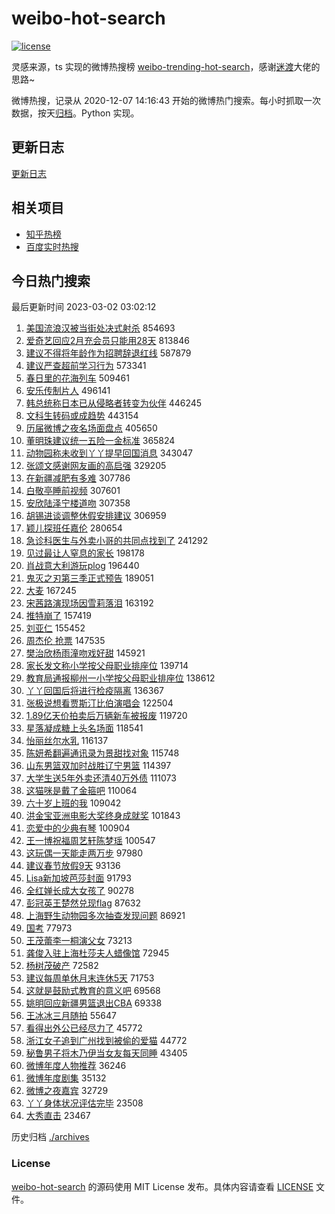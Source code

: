 # weibo-hot-search

[![license](https://img.shields.io/github/license/Arrackisarookie/weibo-hot-search)](https://github.com/Arrackisarookie/weibo-hot-search/blob/master/LICENSE)

灵感来源，ts 实现的微博热搜榜 [weibo-trending-hot-search](https://github.com/justjavac/weibo-trending-hot-search)，感谢[迷渡](https://github.com/justjavac)大佬的思路~

微博热搜，记录从 2020-12-07 14:16:43 开始的微博热门搜索。每小时抓取一次数据，按天[归档](./archives)。Python 实现。

## 更新日志
[更新日志](./UPDATE.md)

## 相关项目
+ [知乎热榜](https://github.com/Arrackisarookie/zhihu-top-search)
+ [百度实时热搜](https://github.com/Arrackisarookie/baidu-hot-search)

## 今日热门搜索

<!-- Rank Begin -->

最后更新时间 2023-03-02 03:02:12

1. [美国流浪汉被当街处决式射杀](https://s.weibo.com/weibo?q=%23%E7%BE%8E%E5%9B%BD%E6%B5%81%E6%B5%AA%E6%B1%89%E8%A2%AB%E5%BD%93%E8%A1%97%E5%A4%84%E5%86%B3%E5%BC%8F%E5%B0%84%E6%9D%80%23&t=31&band_rank=50&Refer=top) 854693
1. [爱奇艺回应2月充会员只能用28天](https://s.weibo.com/weibo?q=%23%E7%88%B1%E5%A5%87%E8%89%BA%E5%9B%9E%E5%BA%942%E6%9C%88%E5%85%85%E4%BC%9A%E5%91%98%E5%8F%AA%E8%83%BD%E7%94%A828%E5%A4%A9%23&t=31&band_rank=1&Refer=top) 813846
1. [建议不得将年龄作为招聘辞退红线](https://s.weibo.com/weibo?q=%23%E5%BB%BA%E8%AE%AE%E4%B8%8D%E5%BE%97%E5%B0%86%E5%B9%B4%E9%BE%84%E4%BD%9C%E4%B8%BA%E6%8B%9B%E8%81%98%E8%BE%9E%E9%80%80%E7%BA%A2%E7%BA%BF%23&t=31&band_rank=11&Refer=top) 587879
1. [建议严查超前学习行为](https://s.weibo.com/weibo?q=%23%E5%BB%BA%E8%AE%AE%E4%B8%A5%E6%9F%A5%E8%B6%85%E5%89%8D%E5%AD%A6%E4%B9%A0%E8%A1%8C%E4%B8%BA%23&t=31&band_rank=2&Refer=top) 573341
1. [春日里的花海列车](https://s.weibo.com/weibo?q=%23%E6%98%A5%E6%97%A5%E9%87%8C%E7%9A%84%E8%8A%B1%E6%B5%B7%E5%88%97%E8%BD%A6%23&t=31&band_rank=3&Refer=top) 509461
1. [安乐传制片人](https://s.weibo.com/weibo?q=%23%E5%AE%89%E4%B9%90%E4%BC%A0%E5%88%B6%E7%89%87%E4%BA%BA%23&t=31&band_rank=4&Refer=top) 496141
1. [韩总统称日本已从侵略者转变为伙伴](https://s.weibo.com/weibo?q=%23%E9%9F%A9%E6%80%BB%E7%BB%9F%E7%A7%B0%E6%97%A5%E6%9C%AC%E5%B7%B2%E4%BB%8E%E4%BE%B5%E7%95%A5%E8%80%85%E8%BD%AC%E5%8F%98%E4%B8%BA%E4%BC%99%E4%BC%B4%23&t=31&band_rank=5&Refer=top) 446245
1. [文科生转码或成趋势](https://s.weibo.com/weibo?q=%23%E6%96%87%E7%A7%91%E7%94%9F%E8%BD%AC%E7%A0%81%E6%88%96%E6%88%90%E8%B6%8B%E5%8A%BF%23&t=31&band_rank=4&Refer=top) 443154
1. [历届微博之夜名场面盘点](https://s.weibo.com/weibo?q=%23%E5%8E%86%E5%B1%8A%E5%BE%AE%E5%8D%9A%E4%B9%8B%E5%A4%9C%E5%90%8D%E5%9C%BA%E9%9D%A2%E7%9B%98%E7%82%B9%23&t=31&band_rank=6&Refer=top) 405650
1. [董明珠建议统一五险一金标准](https://s.weibo.com/weibo?q=%23%E8%91%A3%E6%98%8E%E7%8F%A0%E5%BB%BA%E8%AE%AE%E7%BB%9F%E4%B8%80%E4%BA%94%E9%99%A9%E4%B8%80%E9%87%91%E6%A0%87%E5%87%86%23&t=31&band_rank=7&Refer=top) 365824
1. [动物园称未收到丫丫提早回国消息](https://s.weibo.com/weibo?q=%23%E5%8A%A8%E7%89%A9%E5%9B%AD%E7%A7%B0%E6%9C%AA%E6%94%B6%E5%88%B0%E4%B8%AB%E4%B8%AB%E6%8F%90%E6%97%A9%E5%9B%9E%E5%9B%BD%E6%B6%88%E6%81%AF%23&t=31&band_rank=8&Refer=top) 343047
1. [张颂文感谢网友画的高启强](https://s.weibo.com/weibo?q=%23%E5%BC%A0%E9%A2%82%E6%96%87%E6%84%9F%E8%B0%A2%E7%BD%91%E5%8F%8B%E7%94%BB%E7%9A%84%E9%AB%98%E5%90%AF%E5%BC%BA%23&t=31&band_rank=9&Refer=top) 329205
1. [在新疆减肥有多难](https://s.weibo.com/weibo?q=%23%E5%9C%A8%E6%96%B0%E7%96%86%E5%87%8F%E8%82%A5%E6%9C%89%E5%A4%9A%E9%9A%BE%23&t=31&band_rank=10&Refer=top) 307786
1. [白敬亭睡前视频](https://s.weibo.com/weibo?q=%23%E7%99%BD%E6%95%AC%E4%BA%AD%E7%9D%A1%E5%89%8D%E8%A7%86%E9%A2%91%23&t=31&band_rank=12&Refer=top) 307601
1. [安欣陆泽宁楼道吻](https://s.weibo.com/weibo?q=%23%E5%AE%89%E6%AC%A3%E9%99%86%E6%B3%BD%E5%AE%81%E6%A5%BC%E9%81%93%E5%90%BB%23&t=31&band_rank=13&Refer=top) 307358
1. [胡锡进谈调整休假安排建议](https://s.weibo.com/weibo?q=%23%E8%83%A1%E9%94%A1%E8%BF%9B%E8%B0%88%E8%B0%83%E6%95%B4%E4%BC%91%E5%81%87%E5%AE%89%E6%8E%92%E5%BB%BA%E8%AE%AE%23&t=31&band_rank=14&Refer=top) 306959
1. [颖儿探班任嘉伦](https://s.weibo.com/weibo?q=%23%E9%A2%96%E5%84%BF%E6%8E%A2%E7%8F%AD%E4%BB%BB%E5%98%89%E4%BC%A6%23&t=31&band_rank=15&Refer=top) 280654
1. [急诊科医生与外卖小哥的共同点找到了](https://s.weibo.com/weibo?q=%23%E6%80%A5%E8%AF%8A%E7%A7%91%E5%8C%BB%E7%94%9F%E4%B8%8E%E5%A4%96%E5%8D%96%E5%B0%8F%E5%93%A5%E7%9A%84%E5%85%B1%E5%90%8C%E7%82%B9%E6%89%BE%E5%88%B0%E4%BA%86%23&t=31&band_rank=16&Refer=top) 241292
1. [见过最让人窒息的家长](https://s.weibo.com/weibo?q=%23%E8%A7%81%E8%BF%87%E6%9C%80%E8%AE%A9%E4%BA%BA%E7%AA%92%E6%81%AF%E7%9A%84%E5%AE%B6%E9%95%BF%23&t=31&band_rank=17&Refer=top) 198178
1. [肖战意大利游玩plog](https://s.weibo.com/weibo?q=%23%E8%82%96%E6%88%98%E6%84%8F%E5%A4%A7%E5%88%A9%E6%B8%B8%E7%8E%A9plog%23&t=31&band_rank=18&Refer=top) 196440
1. [鬼灭之刃第三季正式预告](https://s.weibo.com/weibo?q=%23%E9%AC%BC%E7%81%AD%E4%B9%8B%E5%88%83%E7%AC%AC%E4%B8%89%E5%AD%A3%E6%AD%A3%E5%BC%8F%E9%A2%84%E5%91%8A%23&t=31&band_rank=19&Refer=top) 189051
1. [大麦](https://s.weibo.com/weibo?q=%E5%A4%A7%E9%BA%A6&t=31&band_rank=20&Refer=top) 167245
1. [宋茜路演现场因雪莉落泪](https://s.weibo.com/weibo?q=%23%E5%AE%8B%E8%8C%9C%E8%B7%AF%E6%BC%94%E7%8E%B0%E5%9C%BA%E5%9B%A0%E9%9B%AA%E8%8E%89%E8%90%BD%E6%B3%AA%23&t=31&band_rank=21&Refer=top) 163192
1. [推特崩了](https://s.weibo.com/weibo?q=%E6%8E%A8%E7%89%B9%E5%B4%A9%E4%BA%86&t=31&band_rank=22&Refer=top) 157419
1. [刘亚仁](https://s.weibo.com/weibo?q=%E5%88%98%E4%BA%9A%E4%BB%81&t=31&band_rank=23&Refer=top) 155452
1. [周杰伦 抢票](https://s.weibo.com/weibo?q=%E5%91%A8%E6%9D%B0%E4%BC%A6%20%E6%8A%A2%E7%A5%A8&t=31&band_rank=24&Refer=top) 147535
1. [樊治欣杨雨潼吻戏好甜](https://s.weibo.com/weibo?q=%23%E6%A8%8A%E6%B2%BB%E6%AC%A3%E6%9D%A8%E9%9B%A8%E6%BD%BC%E5%90%BB%E6%88%8F%E5%A5%BD%E7%94%9C%23&t=31&band_rank=25&Refer=top) 145921
1. [家长发文称小学按父母职业排座位](https://s.weibo.com/weibo?q=%23%E5%AE%B6%E9%95%BF%E5%8F%91%E6%96%87%E7%A7%B0%E5%B0%8F%E5%AD%A6%E6%8C%89%E7%88%B6%E6%AF%8D%E8%81%8C%E4%B8%9A%E6%8E%92%E5%BA%A7%E4%BD%8D%23&t=31&band_rank=26&Refer=top) 139714
1. [教育局通报柳州一小学按父母职业排座位](https://s.weibo.com/weibo?q=%23%E6%95%99%E8%82%B2%E5%B1%80%E9%80%9A%E6%8A%A5%E6%9F%B3%E5%B7%9E%E4%B8%80%E5%B0%8F%E5%AD%A6%E6%8C%89%E7%88%B6%E6%AF%8D%E8%81%8C%E4%B8%9A%E6%8E%92%E5%BA%A7%E4%BD%8D%23&t=31&band_rank=27&Refer=top) 138612
1. [丫丫回国后将进行检疫隔离](https://s.weibo.com/weibo?q=%23%E4%B8%AB%E4%B8%AB%E5%9B%9E%E5%9B%BD%E5%90%8E%E5%B0%86%E8%BF%9B%E8%A1%8C%E6%A3%80%E7%96%AB%E9%9A%94%E7%A6%BB%23&t=31&band_rank=28&Refer=top) 136367
1. [张极说想看贾斯汀比伯演唱会](https://s.weibo.com/weibo?q=%23%E5%BC%A0%E6%9E%81%E8%AF%B4%E6%83%B3%E7%9C%8B%E8%B4%BE%E6%96%AF%E6%B1%80%E6%AF%94%E4%BC%AF%E6%BC%94%E5%94%B1%E4%BC%9A%23&t=31&band_rank=29&Refer=top) 122504
1. [1.89亿天价拍卖后万辆新车被报废](https://s.weibo.com/weibo?q=%231.89%E4%BA%BF%E5%A4%A9%E4%BB%B7%E6%8B%8D%E5%8D%96%E5%90%8E%E4%B8%87%E8%BE%86%E6%96%B0%E8%BD%A6%E8%A2%AB%E6%8A%A5%E5%BA%9F%23&t=31&band_rank=30&Refer=top) 119720
1. [星落凝成糖上头名场面](https://s.weibo.com/weibo?q=%23%E6%98%9F%E8%90%BD%E5%87%9D%E6%88%90%E7%B3%96%E4%B8%8A%E5%A4%B4%E5%90%8D%E5%9C%BA%E9%9D%A2%23&t=31&band_rank=31&Refer=top) 118541
1. [怡丽丝尔水乳](https://s.weibo.com/weibo?q=%23%E6%80%A1%E4%B8%BD%E4%B8%9D%E5%B0%94%E6%B0%B4%E4%B9%B3%23&t=31&band_rank=32&Refer=top) 116137
1. [陈妍希翻遍通讯录为景甜找对象](https://s.weibo.com/weibo?q=%23%E9%99%88%E5%A6%8D%E5%B8%8C%E7%BF%BB%E9%81%8D%E9%80%9A%E8%AE%AF%E5%BD%95%E4%B8%BA%E6%99%AF%E7%94%9C%E6%89%BE%E5%AF%B9%E8%B1%A1%23&t=31&band_rank=33&Refer=top) 115748
1. [山东男篮双加时战胜辽宁男篮](https://s.weibo.com/weibo?q=%23%E5%B1%B1%E4%B8%9C%E7%94%B7%E7%AF%AE%E5%8F%8C%E5%8A%A0%E6%97%B6%E6%88%98%E8%83%9C%E8%BE%BD%E5%AE%81%E7%94%B7%E7%AF%AE%23&t=31&band_rank=34&Refer=top) 114397
1. [大学生送5年外卖还清40万外债](https://s.weibo.com/weibo?q=%23%E5%A4%A7%E5%AD%A6%E7%94%9F%E9%80%815%E5%B9%B4%E5%A4%96%E5%8D%96%E8%BF%98%E6%B8%8540%E4%B8%87%E5%A4%96%E5%80%BA%23&t=31&band_rank=35&Refer=top) 111073
1. [这猫咪是戴了金箍吧](https://s.weibo.com/weibo?q=%23%E8%BF%99%E7%8C%AB%E5%92%AA%E6%98%AF%E6%88%B4%E4%BA%86%E9%87%91%E7%AE%8D%E5%90%A7%23&t=31&band_rank=36&Refer=top) 110064
1. [六十岁上班的我](https://s.weibo.com/weibo?q=%23%E5%85%AD%E5%8D%81%E5%B2%81%E4%B8%8A%E7%8F%AD%E7%9A%84%E6%88%91%23&t=31&band_rank=19&Refer=top) 109042
1. [洪金宝亚洲电影大奖终身成就奖](https://s.weibo.com/weibo?q=%23%E6%B4%AA%E9%87%91%E5%AE%9D%E4%BA%9A%E6%B4%B2%E7%94%B5%E5%BD%B1%E5%A4%A7%E5%A5%96%E7%BB%88%E8%BA%AB%E6%88%90%E5%B0%B1%E5%A5%96%23&t=31&band_rank=37&Refer=top) 101843
1. [恋爱中的少典有琴](https://s.weibo.com/weibo?q=%23%E6%81%8B%E7%88%B1%E4%B8%AD%E7%9A%84%E5%B0%91%E5%85%B8%E6%9C%89%E7%90%B4%23&t=31&band_rank=38&Refer=top) 100904
1. [王一博祝福周艺轩陈梦瑶](https://s.weibo.com/weibo?q=%23%E7%8E%8B%E4%B8%80%E5%8D%9A%E7%A5%9D%E7%A6%8F%E5%91%A8%E8%89%BA%E8%BD%A9%E9%99%88%E6%A2%A6%E7%91%B6%23&t=31&band_rank=39&Refer=top) 100547
1. [这玩偶一天能走两万步](https://s.weibo.com/weibo?q=%23%E8%BF%99%E7%8E%A9%E5%81%B6%E4%B8%80%E5%A4%A9%E8%83%BD%E8%B5%B0%E4%B8%A4%E4%B8%87%E6%AD%A5%23&t=31&band_rank=40&Refer=top) 97980
1. [建议春节放假9天](https://s.weibo.com/weibo?q=%23%E5%BB%BA%E8%AE%AE%E6%98%A5%E8%8A%82%E6%94%BE%E5%81%879%E5%A4%A9%23&t=31&band_rank=23&Refer=top) 93136
1. [Lisa新加坡芭莎封面](https://s.weibo.com/weibo?q=%23Lisa%E6%96%B0%E5%8A%A0%E5%9D%A1%E8%8A%AD%E8%8E%8E%E5%B0%81%E9%9D%A2%23&t=31&band_rank=41&Refer=top) 91793
1. [全红婵长成大女孩了](https://s.weibo.com/weibo?q=%23%E5%85%A8%E7%BA%A2%E5%A9%B5%E9%95%BF%E6%88%90%E5%A4%A7%E5%A5%B3%E5%AD%A9%E4%BA%86%23&t=31&band_rank=42&Refer=top) 90278
1. [彭冠英王楚然兑现flag](https://s.weibo.com/weibo?q=%23%E5%BD%AD%E5%86%A0%E8%8B%B1%E7%8E%8B%E6%A5%9A%E7%84%B6%E5%85%91%E7%8E%B0flag%23&t=31&band_rank=43&Refer=top) 87632
1. [上海野生动物园多次抽查发现问题](https://s.weibo.com/weibo?q=%23%E4%B8%8A%E6%B5%B7%E9%87%8E%E7%94%9F%E5%8A%A8%E7%89%A9%E5%9B%AD%E5%A4%9A%E6%AC%A1%E6%8A%BD%E6%9F%A5%E5%8F%91%E7%8E%B0%E9%97%AE%E9%A2%98%23&t=31&band_rank=44&Refer=top) 86921
1. [国考](https://s.weibo.com/weibo?q=%23%E5%9B%BD%E8%80%83%23&t=31&band_rank=45&Refer=top) 77973
1. [王茂蕾李一桐演父女](https://s.weibo.com/weibo?q=%23%E7%8E%8B%E8%8C%82%E8%95%BE%E6%9D%8E%E4%B8%80%E6%A1%90%E6%BC%94%E7%88%B6%E5%A5%B3%23&t=31&band_rank=46&Refer=top) 73213
1. [龚俊入驻上海杜莎夫人蜡像馆](https://s.weibo.com/weibo?q=%23%E9%BE%9A%E4%BF%8A%E5%85%A5%E9%A9%BB%E4%B8%8A%E6%B5%B7%E6%9D%9C%E8%8E%8E%E5%A4%AB%E4%BA%BA%E8%9C%A1%E5%83%8F%E9%A6%86%23&t=31&band_rank=29&Refer=top) 72945
1. [杨树茂破产](https://s.weibo.com/weibo?q=%23%E6%9D%A8%E6%A0%91%E8%8C%82%E7%A0%B4%E4%BA%A7%23&t=31&band_rank=47&Refer=top) 72582
1. [建议每周单休月末连休5天](https://s.weibo.com/weibo?q=%23%E5%BB%BA%E8%AE%AE%E6%AF%8F%E5%91%A8%E5%8D%95%E4%BC%91%E6%9C%88%E6%9C%AB%E8%BF%9E%E4%BC%915%E5%A4%A9%23&t=31&band_rank=48&Refer=top) 71753
1. [这就是鼓励式教育的意义吧](https://s.weibo.com/weibo?q=%23%E8%BF%99%E5%B0%B1%E6%98%AF%E9%BC%93%E5%8A%B1%E5%BC%8F%E6%95%99%E8%82%B2%E7%9A%84%E6%84%8F%E4%B9%89%E5%90%A7%23&t=31&band_rank=33&Refer=top) 69568
1. [姚明回应新疆男篮退出CBA](https://s.weibo.com/weibo?q=%23%E5%A7%9A%E6%98%8E%E5%9B%9E%E5%BA%94%E6%96%B0%E7%96%86%E7%94%B7%E7%AF%AE%E9%80%80%E5%87%BACBA%23&t=31&band_rank=49&Refer=top) 69338
1. [王冰冰三月随拍](https://s.weibo.com/weibo?q=%23%E7%8E%8B%E5%86%B0%E5%86%B0%E4%B8%89%E6%9C%88%E9%9A%8F%E6%8B%8D%23&t=31&band_rank=36&Refer=top) 55647
1. [看得出外公已经尽力了](https://s.weibo.com/weibo?q=%23%E7%9C%8B%E5%BE%97%E5%87%BA%E5%A4%96%E5%85%AC%E5%B7%B2%E7%BB%8F%E5%B0%BD%E5%8A%9B%E4%BA%86%23&t=31&band_rank=28&Refer=top) 45772
1. [浙江女子追到广州找到被偷的爱猫](https://s.weibo.com/weibo?q=%23%E6%B5%99%E6%B1%9F%E5%A5%B3%E5%AD%90%E8%BF%BD%E5%88%B0%E5%B9%BF%E5%B7%9E%E6%89%BE%E5%88%B0%E8%A2%AB%E5%81%B7%E7%9A%84%E7%88%B1%E7%8C%AB%23&t=31&band_rank=13&Refer=top) 44772
1. [秘鲁男子将木乃伊当女友每天同睡](https://s.weibo.com/weibo?q=%23%E7%A7%98%E9%B2%81%E7%94%B7%E5%AD%90%E5%B0%86%E6%9C%A8%E4%B9%83%E4%BC%8A%E5%BD%93%E5%A5%B3%E5%8F%8B%E6%AF%8F%E5%A4%A9%E5%90%8C%E7%9D%A1%23&t=31&band_rank=22&Refer=top) 43405
1. [微博年度人物推荐](https://s.weibo.com/weibo?q=%23%E5%BE%AE%E5%8D%9A%E5%B9%B4%E5%BA%A6%E4%BA%BA%E7%89%A9%E6%8E%A8%E8%8D%90%23&t=31&band_rank=33&Refer=top) 36246
1. [微博年度剧集](https://s.weibo.com/weibo?q=%23%E5%BE%AE%E5%8D%9A%E5%B9%B4%E5%BA%A6%E5%89%A7%E9%9B%86%23&t=31&band_rank=49&Refer=top) 35132
1. [微博之夜嘉宾](https://s.weibo.com/weibo?q=%23%E5%BE%AE%E5%8D%9A%E4%B9%8B%E5%A4%9C%E5%98%89%E5%AE%BE%23&t=31&band_rank=37&Refer=top) 32729
1. [丫丫身体状况评估完毕](https://s.weibo.com/weibo?q=%23%E4%B8%AB%E4%B8%AB%E8%BA%AB%E4%BD%93%E7%8A%B6%E5%86%B5%E8%AF%84%E4%BC%B0%E5%AE%8C%E6%AF%95%23&t=31&band_rank=47&Refer=top) 23508
1. [大秀直击](https://s.weibo.com/weibo?q=%E5%A4%A7%E7%A7%80%E7%9B%B4%E5%87%BB&t=31&band_rank=50&Refer=top) 23467
<!-- Rank End -->

历史归档 [./archives](./archives)

### License

[weibo-hot-search](https://github.com/Arrackisarookie/weibo-hot-search) 的源码使用 MIT License 发布。具体内容请查看 [LICENSE](./LICENSE) 文件。
